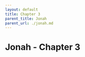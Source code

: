 ```yaml
---
layout: default
title: Chapter 3
parent_title: Jonah
parent_url: ./jonah.md
---
```


# Jonah - Chapter 3
